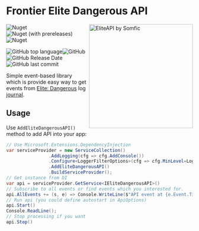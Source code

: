 # Frontier Elite Dangerous API
<img src="https://imgur.com/qA5ubgH" align="right"
     title="EliteAPI by Somfic" width="280" height="280">
![Nuget](https://img.shields.io/nuget/v/NSW.EliteDangerous.API?label=nuget%3Astable)![Nuget (with prereleases)](https://img.shields.io/nuget/vpre/NSW.EliteDangerous.API?label=nuget%3Adev)![Nuget](https://img.shields.io/nuget/dt/NSW.EliteDangerous.API)

![GitHub top language](https://img.shields.io/github/languages/top/h0useRus/EliteDangerousAPI)![GitHub](https://img.shields.io/github/license/h0useRus/EliteDangerousAPI)![GitHub Release Date](https://img.shields.io/github/release-date/h0useRus/EliteDangerousAPI)![GitHub last commit](https://img.shields.io/github/last-commit/h0useRus/EliteDangerousAPI)

Simple event-based library which is provide easy way to get events from [Elite: Dangerous](https://www.elitedangerous.com/) log [journal](https://github.com/h0useRus/EliteDangerousAPI/blob/master/Documentation/Journal-Manual-v26.pdf).

## Usage

Use `AddEliteDangerousAPI()` method to add API into your app:
```c#
// Use Microsoft.Extensions.DependencyInjection
var serviceProvider = new ServiceCollection()
                .AddLogging(cfg => cfg.AddConsole())
                .Configure<LoggerFilterOptions>(cfg => cfg.MinLevel=LogLevel.Debug)
                .AddEliteDangerousAPI()
                .BuildServiceProvider();
// Get instance from DI                
var api = serviceProvider.GetService<IEliteDangerousAPI>()
// Subscribe to all events or find events which you interested for.
api.AllEvents += (s, e) => Console.WriteLine($"API event at {e.Event.Timestamp:O} {e.EventName} type {e.EventType.Name}");
// Run api (you could define autostart in ApiOptions)
api.Start()
Console.ReadLine();
// Stop processing if you want
api.Stop()
```
